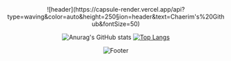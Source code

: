 
<div align=center> 
![header](https://capsule-render.vercel.app/api?type=waving&color=auto&height=250&section=header&text=Chaerim's%20Github&fontSize=50)




![Anurag's GitHub stats](https://github-readme-stats.vercel.app/api?username=Chaerim0626&show_icons=true&theme=graywhite)
[![Top Langs](https://github-readme-stats.vercel.app/api/top-langs/?username=Chaerim0626&layout=compact)](https://github.com/anuraghazra/github-readme-stats)

![Footer](https://capsule-render.vercel.app/api?type=waving&color=auto&height=200&section=footer)
</div>

